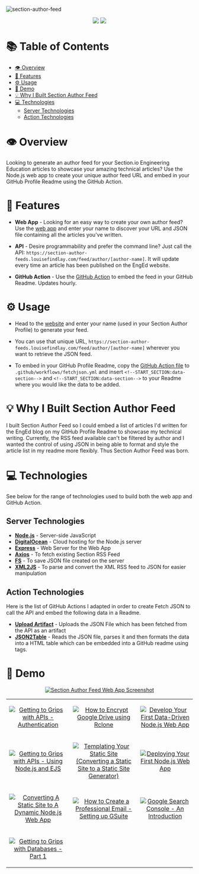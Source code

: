 ![section-author-feed](https://socialify.git.ci/louisefindlay23/section-author-feed/image?description=1&descriptionEditable=Generating%20author%20feeds%20for%20Section%27s%20Engineering%20Education%20Blog.%20&logo=https%3A%2F%2Favatars.githubusercontent.com%2Fu%2F10540200%3Fs%3D200%26v%3D4&owner=1&theme=Dark)

<div align="center">
<img src="https://forthebadge.com/images/badges/built-by-developers.svg">
<img src="https://forthebadge.com/images/badges/made-with-javascript.svg">
</div>

# 📚 Table of Contents

- [👁 Overview](#-overview)
- [🎯 Features](#-features)
- [⚙ Usage](#-usage)
- [👀 Demo](#-demo)
- [💡 Why I Built Section Author Feed](#-why-i-built-section-author-feed)
- [💻 Technologies](#-technologies)
  - [Server Technologies](#server-technologies)
  - [Action Technologies](#action-technologies)

# 👁 Overview

Looking to generate an author feed for your Section.io Engineering Education articles to showcase your amazing technical articles? Use the Node.js web app to create your unique author feed URL and embed in your GitHub Profile Readme using the GitHub Action.

# 🎯 Features

- **Web App** - Looking for an easy way to create your own author feed? Use the [web app](https://section-author-feeds.louisefindlay.com/) and enter your name to discover your URL and JSON file containing all the articles you've written.

- **API** - Desire programmability and prefer the command line? Just call the API: `https://section-author-feeds.louisefindlay.com/feed/author/[author-name]`. It will update every time an article has been published on the EngEd website.

- **GitHub Action** - Use the [GitHub Action](https://github.com/louisefindlay23/section-author-feed/blob/master/.github/workflows/fetchjson.yml) to embed the feed in your GitHub Readme. Updates hourly.

# ⚙ Usage

- Head to the [website](https://section-author-feeds.louisefindlay.com) and enter your name (used in your Section Author Profile) to generate your feed.

- You can use that unique URL, `https://section-author-feeds.louisefindlay.com/feed/author/[author-name]` wherever you want to retrieve the JSON feed.

- To embed in your GitHub Profile Readme, copy the [GitHub Action file](https://github.com/louisefindlay23/section-author-feed/blob/docs/.github/workflows/fetchjson.yml) to `.github/workflows/fetchjson.yml` and insert `<!--START_SECTION:data-section-->` and `<!--START_SECTION:data-section-->` to your Readme where you would like the data to be added. 

# 💡 Why I Built Section Author Feed

I built Section Author Feed so I could embed a list of articles I'd written for the EngEd blog on my GitHub Profile Readme to showcase my technical writing. Currently, the RSS feed available can't be filtered by author and I wanted the control of using JSON in being able to format and style the article list in my readme more flexibly. Thus Section Author Feed was born.

# 💻 Technologies

See below for the range of technologies used to build both the web app and GitHub Action.

## Server Technologies

- **[Node.js](https://nodejs.org/en/)** - Server-side JavaScript
- **[DigitalOcean](https://www.digitalocean.com/)** - Cloud hosting for the Node.js server
- **[Express](https://expressjs.com)** - Web Server for the Web App
- **[Axios](https://axios-http.com/)** - To fetch existing Section RSS Feed
- **[FS](https://nodejs.dev/learn/the-nodejs-fs-module)** - To save JSON file created on the server
- **[XML2JS](https://github.com/Leonidas-from-XIV/node-xml2js)** - To parse and convert the XML RSS feed to JSON for easier manipulation

## Action Technologies

Here is the list of GitHub Actions I adapted in order to create Fetch JSON to call the API and embed the following data in a Readme.

- **[Upload Artifact](https://github.com/actions/upload-artifact)** - Uploads the JSON File which has been fetched from the API as an artifact
- **[JSON2Table](https://github.com/EddieHubCommunity/gh-actions-html-table-generator)** - Reads the JSON file, parses it and then formats the data into a HTML table which can be embedded into a GitHub readme using tags.

# 👀 Demo

<div align="center">
  <a href="https://section-author-feeds.louisefindlay.com">
    <img src="https://user-images.githubusercontent.com/26024131/132042263-3abc447c-21d1-4362-b710-7c6cb5e8f528.png" alt="Section Author Feed Web App Screenshot">
  </a>
</div>

<!--START_SECTION:data-section-->
<table width="100%"><tr><td align="center"><p><a href="https://www.section.io/engineering-education/simple-guide-to-using-apis-part2/"><img src="https://www.section.io/engineering-education/simple-guide-to-using-apis-part2/hero.png" alt="Getting to Grips with APIs - Authentication"></a></p></td><td align="center"><p><a href="https://www.section.io/engineering-education/encrypting-gdrive-using-rclone/"><img src="https://www.section.io/engineering-education/encrypting-gdrive-using-rclone/hero.png" alt="How to Encrypt Google Drive using Rclone"></a></p></td><td align="center"><p><a href="https://www.section.io/engineering-education/working-with-databases-part2/"><img src="https://www.section.io/engineering-education/working-with-databases-part2/hero.jpg" alt="Develop Your First Data-Driven Node.js Web App"></a></p></td></tr><tr><td align="center"><p><a href="https://www.section.io/engineering-education/simple-guide-to-using-apis-nodejs/"><img src="https://www.section.io/engineering-education/simple-guide-to-using-apis-nodejs/hero.jpg" alt="Getting to Grips with APIs - Using Node.js and EJS"></a></p></td><td align="center"><p><a href="https://www.section.io/engineering-education/templating-your-static-site/"><img src="https://www.section.io/engineering-education/templating-your-static-site/hero.jpg" alt="Templating Your Static Site (Converting a Static Site to a Static Site Generator)"></a></p></td><td align="center"><p><a href="https://www.section.io/engineering-education/deploying-nodejs-web-app/"><img src="https://www.section.io/engineering-education/deploying-nodejs-web-app/hero.jpeg" alt="Deploying Your First Node.js Web App"></a></p></td></tr><tr><td align="center"><p><a href="https://www.section.io/engineering-education/static-site-dynamic-nodejs-web-app/"><img src="https://www.section.io/engineering-education/static-site-dynamic-nodejs-web-app/hero.png" alt="Converting A Static Site to A Dynamic Node.js Web App"></a></p></td><td align="center"><p><a href="https://www.section.io/engineering-education/creating-professional-email/"><img src="https://www.section.io/engineering-education/creating-professional-email/hero.png" alt="How to Create a Professional Email - Setting up GSuite"></a></p></td><td align="center"><p><a href="https://www.section.io/engineering-education/google-search-console-introduction/"><img src="https://www.section.io/engineering-education/google-search-console-introduction/hero.png" alt="Google Search Console - An Introduction"></a></p></td></tr><tr><td align="center"><p><a href="https://www.section.io/engineering-education/working-with-databases-part1/"><img src="https://www.section.io/engineering-education/working-with-databases-part1/hero.jpg" alt="Getting to Grips with Databases - Part 1"></a></p></td><td></td><td></td></tr></table>
<!--END_SECTION:data-section-->

